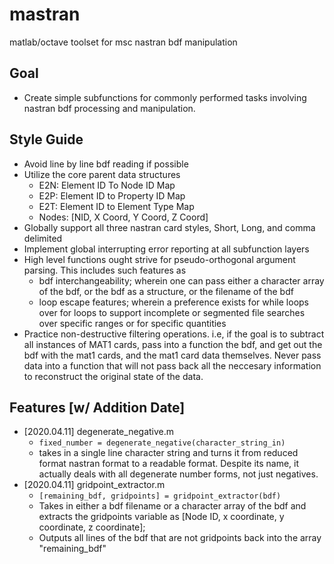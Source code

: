 # mastran
matlab/octave toolset for msc nastran bdf manipulation

## Goal
* Create simple subfunctions for commonly performed tasks involving nastran bdf processing and manipulation.

## Style Guide
* Avoid line by line bdf reading if possible
* Utilize the core parent data structures
    * E2N: Element ID To Node ID Map
    * E2P: Element ID to Property ID Map
    * E2T: Element ID to Element Type Map
    * Nodes: [NID, X Coord, Y Coord, Z Coord]
* Globally support all three nastran card styles, Short, Long, and comma delimited
* Implement global interrupting error reporting at all subfunction layers
* High level functions ought strive for pseudo-orthogonal argument parsing. This includes such features as
    * bdf interchangeability; wherein one can pass either a character array of the bdf, or the bdf as a structure, or the filename of the bdf
    * loop escape features; wherein a preference exists for while loops over for loops to support incomplete or segmented file searches over specific ranges or for specific quantities
* Practice non-destructive filtering operations. i.e, if the goal is to subtract all instances of MAT1 cards, pass into a function the bdf, and get out the bdf with the mat1 cards, and the mat1 card data themselves. Never pass data into a function that will not pass back all the neccesary information to reconstruct the original state of the data.

## Features [w/ Addition Date]
* [2020.04.11] degenerate_negative.m
    * `fixed_number = degenerate_negative(character_string_in)`
    * takes in a single line character string and turns it from reduced
    format nastran format to a readable format. Despite its name, it actually
    deals with all degenerate number forms, not just negatives.
* [2020.04.11] gridpoint_extractor.m
    * `[remaining_bdf, gridpoints] = gridpoint_extractor(bdf)`
    * Takes in either a bdf filename or a character array of the bdf and extracts the gridpoints variable as [Node ID, x coordinate, y coordinate, z coordinate];
    * Outputs all lines of the bdf that are not gridpoints back into the array "remaining_bdf"
